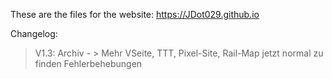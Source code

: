 These are the files for the website: https://JDot029.github.io

Changelog:

> V1.3: 
> Archiv - > Mehr
> VSeite, TTT, Pixel-Site, Rail-Map jetzt normal zu finden
> Fehlerbehebungen